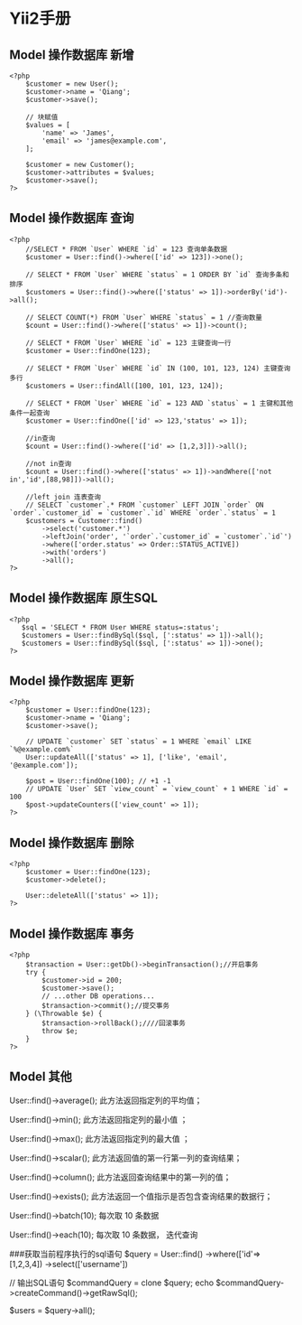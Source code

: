 # Yii2手册
## Model 操作数据库 新增
    <?php
        $customer = new User();
		$customer->name = 'Qiang';
		$customer->save();

		// 块赋值
		$values = [
    		'name' => 'James',
    		'email' => 'james@example.com',
		];

		$customer = new Customer();
		$customer->attributes = $values;
		$customer->save();
    ?>
## Model 操作数据库 查询
    <?php
        //SELECT * FROM `User` WHERE `id` = 123 查询单条数据
		$customer = User::find()->where(['id' => 123])->one();

		// SELECT * FROM `User` WHERE `status` = 1 ORDER BY `id` 查询多条和排序
		$customers = User::find()->where(['status' => 1])->orderBy('id')->all();

		// SELECT COUNT(*) FROM `User` WHERE `status` = 1 //查询数量
		$count = User::find()->where(['status' => 1])->count();
		
		// SELECT * FROM `User` WHERE `id` = 123 主键查询一行
		$customer = User::findOne(123);

		// SELECT * FROM `User` WHERE `id` IN (100, 101, 123, 124) 主键查询多行
		$customers = User::findAll([100, 101, 123, 124]);

		// SELECT * FROM `User` WHERE `id` = 123 AND `status` = 1 主键和其他条件一起查询
		$customer = User::findOne(['id' => 123,'status' => 1]);
		
		//in查询
		$count = User::find()->where(['id' => [1,2,3]])->all();

		//not in查询
		$count = User::find()->where(['status' => 1])->andWhere(['not in','id',[88,98]])->all();

		//left join 连表查询
		// SELECT `customer`.* FROM `customer` LEFT JOIN `order` ON `order`.`customer_id` = `customer`.`id` WHERE `order`.`status` = 1
		$customers = Customer::find()
    		->select('customer.*')
    		->leftJoin('order', '`order`.`customer_id` = `customer`.`id`')
   			->where(['order.status' => Order::STATUS_ACTIVE])
    		->with('orders')
    		->all();
    ?>
## Model 操作数据库 原生SQL
	<?php
       $sql = 'SELECT * FROM User WHERE status=:status';
	   $customers = User::findBySql($sql, [':status' => 1])->all();
	   $customers = User::findBySql($sql, [':status' => 1])->one();
    ?>
## Model 操作数据库 更新
 	<?php
        $customer = User::findOne(123);
		$customer->name = 'Qiang';
		$customer->save();
		
		// UPDATE `customer` SET `status` = 1 WHERE `email` LIKE `%@example.com%`
		User::updateAll(['status' => 1], ['like', 'email', '@example.com']);		

		$post = User::findOne(100); // +1 -1
		// UPDATE `User` SET `view_count` = `view_count` + 1 WHERE `id` = 100
		$post->updateCounters(['view_count' => 1]);
    ?>
## Model 操作数据库 删除
	<?php
        $customer = User::findOne(123);
		$customer->delete();

		User::deleteAll(['status' => 1]);
    ?>
## Model 操作数据库 事务
	<?php
        $transaction = User::getDb()->beginTransaction();//开启事务
		try {
		    $customer->id = 200;
		    $customer->save();
		    // ...other DB operations...
		    $transaction->commit();//提交事务
		} (\Throwable $e) {
		    $transaction->rollBack();////回滚事务
		    throw $e;
		}
    ?>
## Model 其他

User::find()->average();    此方法返回指定列的平均值；

User::find()->min();    此方法返回指定列的最小值 ；

User::find()->max();    此方法返回指定列的最大值 ；

User::find()->scalar();    此方法返回值的第一行第一列的查询结果；

User::find()->column();    此方法返回查询结果中的第一列的值；

User::find()->exists();    此方法返回一个值指示是否包含查询结果的数据行；

User::find()->batch(10);  每次取 10 条数据 

User::find()->each(10);  每次取 10 条数据， 迭代查询

###获取当前程序执行的sql语句
$query = User::find() ->where(['id'=>[1,2,3,4]) ->select(['username'])

// 输出SQL语句
$commandQuery = clone $query;
echo $commandQuery->createCommand()->getRawSql();

$users = $query->all();
